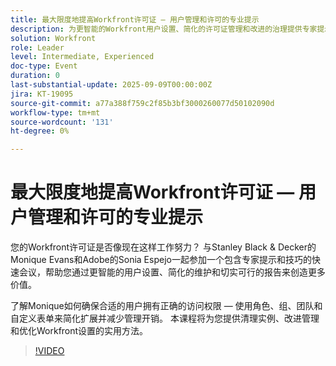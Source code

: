 ```yaml
---
title: 最大限度地提高Workfront许可证 — 用户管理和许可的专业提示
description: 为更智能的Workfront用户设置、简化的许可证管理和改进的治理提供专家提示，以最大限度地提高价值和效率。
solution: Workfront
role: Leader
level: Intermediate, Experienced
doc-type: Event
duration: 0
last-substantial-update: 2025-09-09T00:00:00Z
jira: KT-19095
source-git-commit: a77a388f759c2f85b3bf3000260077d50102090d
workflow-type: tm+mt
source-wordcount: '131'
ht-degree: 0%

---
```



# 最大限度地提高Workfront许可证 — 用户管理和许可的专业提示

您的Workfront许可证是否像现在这样工作努力？ 与Stanley Black &amp; Decker的Monique Evans和Adobe的Sonia Espejo一起参加一个包含专家提示和技巧的快速会议，帮助您通过更智能的用户设置、简化的维护和切实可行的报告来创造更多价值。

了解Monique如何确保合适的用户拥有正确的访问权限 — 使用角色、组、团队和自定义表单来简化扩展并减少管理开销。 本课程将为您提供清理实例、改进管理和优化Workfront设置的实用方法。

>[!VIDEO](https://video.tv.adobe.com/v/3473968/?learn=on&enablevpops&captions=chi_hans)
